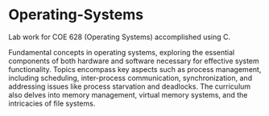 # Operating-Systems

Lab work for COE 628 (Operating Systems) accomplished using C.

Fundamental concepts in operating systems, exploring the essential components of both hardware and software necessary for effective system functionality. Topics encompass key aspects such as process management, including scheduling, inter-process communication, synchronization, and addressing issues like process starvation and deadlocks. The curriculum also delves into memory management, virtual memory systems, and the intricacies of file systems.
